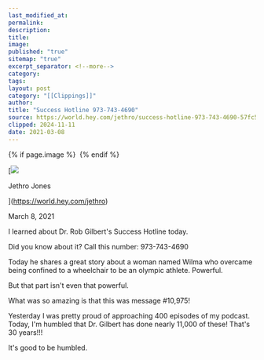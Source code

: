 ```yaml
---
last_modified_at: 
permalink: 
description: 
title: 
image: 
published: "true"
sitemap: "true"
excerpt_separator: <!--more-->
category: 
tags: 
layout: post
category: "[[Clippings]]"
author: 
title: "Success Hotline 973-743-4690"
source: https://world.hey.com/jethro/success-hotline-973-743-4690-57fc57f5
clipped: 2024-11-11
date: 2021-03-08
---
```



{% if page.image %} <img src="{{ page.image }}" alt=""> {% endif %}

[![](https://world.hey.com/jethro/avatar-40bd048fb7cc6850d42ef0957b5f0c498bfea84d)

Jethro Jones

](https://world.hey.com/jethro)

March 8, 2021

I learned about Dr. Rob Gilbert's Success Hotline today. 

Did you know about it? Call this number: 973-743-4690

Today he shares a great story about a woman named Wilma who overcame being confined to a wheelchair to be an olympic athlete. Powerful. 

But that part isn't even that powerful. 

What was so amazing is that this was message #10,975!

Yesterday I was pretty proud of approaching 400 episodes of my podcast. Today, I'm humbled that Dr. Gilbert has done nearly 11,000 of these! That's 30 years!!!

It's good to be humbled.